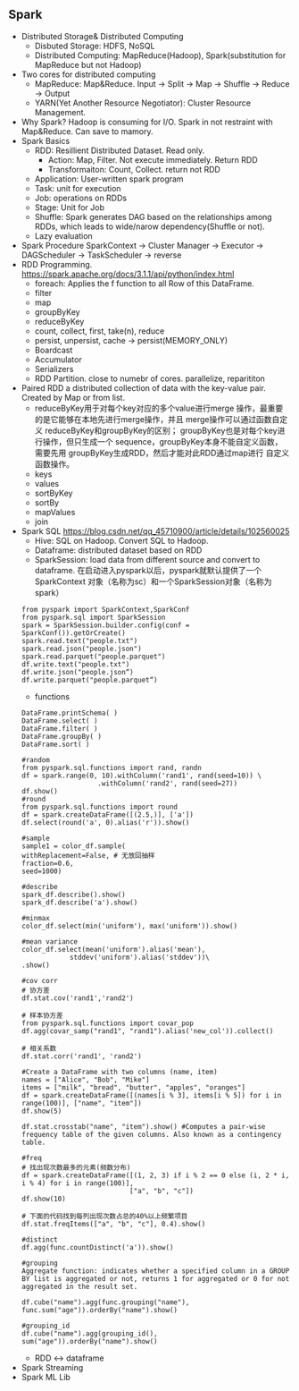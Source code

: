 ## Spark
- Distributed Storage& Distributed Computing
  - Disbuted Storage: HDFS, NoSQL
  - Distributed Computing: MapReduce(Hadoop), Spark(substitution for MapReduce but not Hadoop)
- Two cores for distributed computing
  - MapReduce: Map&Reduce. Input -> Split -> Map -> Shuffle -> Reduce -> Output
  - YARN(Yet Another Resource Negotiator): Cluster Resource Management. 
- Why Spark?
Hadoop is consuming for I/O. Spark in not restraint with Map&Reduce. Can save to mamory. 
- Spark Basics
  - RDD: Resillient Distributed Dataset. Read only. 
    - Action: Map, Filter. Not execute immediately. Return RDD
    - Transformaiton: Count, Collect. return not RDD
  - Application: User-written spark program
  - Task: unit for execution
  - Job: operations on RDDs
  - Stage: Unit for Job
  - Shuffle: Spark generates DAG based on the relationships among RDDs, which leads to wide/narow dependency(Shuffle or not). 
  - Lazy evaluation
 - Spark Procedure
   SparkContext -> Cluster Manager -> Executor -> DAGScheduler -> TaskScheduler -> reverse
 - RDD Programming. https://spark.apache.org/docs/3.1.1/api/python/index.html
   - foreach: Applies the f function to all Row of this DataFrame.
   - filter
   - map
   - groupByKey
   - reduceByKey
   - count, collect, first, take(n), reduce
   - persist, unpersist, cache -> persist(MEMORY_ONLY)
   - Boardcast
   - Accumulator
   - Serializers
   - RDD Partition. close to numebr of cores. parallelize, reparititon
 - Paired RDD
 a distributed collection of data with the key-value pair. Created by Map or from list. 
   - reduceByKey用于对每个key对应的多个value进行merge 操作，最重要的是它能够在本地先进行merge操作，并且 merge操作可以通过函数自定义 reduceByKey和groupByKey的区别；
groupByKey也是对每个key进行操作，但只生成一个 sequence，groupByKey本身不能自定义函数，需要先用 groupByKey生成RDD，然后才能对此RDD通过map进行 自定义函数操作。
   - keys
   - values
   - sortByKey
   - sortBy
   - mapValues
   - join
 - Spark SQL    https://blog.csdn.net/qq_45710900/article/details/102560025
   - Hive: SQL on Hadoop. Convert SQL to Hadoop.
   - Dataframe: distributed dataset based on RDD
   - SparkSession: load data from different source and convert to dataframe. 在启动进入pyspark以后，pyspark就默认提供了一个SparkContext 对象（名称为sc）和一个SparkSession对象（名称为spark）
   ```
   from pyspark import SparkContext,SparkConf  
   from pyspark.sql import SparkSession
   spark = SparkSession.builder.config(conf = SparkConf()).getOrCreate()
   spark.read.text("people.txt")
   spark.read.json("people.json")
   spark.read.parquet("people.parquet")
   df.write.text("people.txt")
   df.write.json("people.json“)
   df.write.parquet("people.parquet“) 
    ```    
    - functions
    ```
    DataFrame.printSchema( )
    DataFrame.select( )
    DataFrame.filter( )
    DataFrame.groupBy( )
    DataFrame.sort( )
    ```
    ```
    #random
    from pyspark.sql.functions import rand, randn 
    df = spark.range(0, 10).withColumn('rand1', rand(seed=10)) \
                       .withColumn('rand2', rand(seed=27))
    df.show()
    #round
    from pyspark.sql.functions import round
    df = spark.createDataFrame([(2.5,)], ['a'])
    df.select(round('a', 0).alias('r')).show()
    
    #sample
    sample1 = color_df.sample(
    withReplacement=False, # 无放回抽样
    fraction=0.6,
    seed=1000)
    
    #describe
    spark_df.describe().show()
    spark_df.describe('a').show()
    
    #minmax
    color_df.select(min('uniform'), max('uniform')).show()
    
    #mean variance
    color_df.select(mean('uniform').alias('mean'),
                stddev('uniform').alias('stddev'))\
    .show()
    
    #cov corr
    # 协方差
    df.stat.cov('rand1','rand2')

    # 样本协方差
    from pyspark.sql.functions import covar_pop
    df.agg(covar_samp("rand1", "rand1").alias('new_col')).collect()

    # 相关系数
    df.stat.corr('rand1', 'rand2')
    
    #Create a DataFrame with two columns (name, item)
    names = ["Alice", "Bob", "Mike"]
    items = ["milk", "bread", "butter", "apples", "oranges"]
    df = spark.createDataFrame([(names[i % 3], items[i % 5]) for i in range(100)], ["name", "item"])
    df.show(5)

    df.stat.crosstab("name", "item").show() #Computes a pair-wise frequency table of the given columns. Also known as a contingency table.
    
    #freq
    # 找出现次数最多的元素(频数分布)
    df = spark.createDataFrame([(1, 2, 3) if i % 2 == 0 else (i, 2 * i, i % 4) for i in range(100)],
                               ["a", "b", "c"])
    df.show(10)

    # 下面的代码找到每列出现次数占总的40%以上频繁项目
    df.stat.freqItems(["a", "b", "c"], 0.4).show()
    
    #distinct
    df.agg(func.countDistinct('a')).show()
    
    #grouping
    Aggregate function: indicates whether a specified column in a GROUP BY list is aggregated or not, returns 1 for aggregated or 0 for not aggregated in the result set.
    
    df.cube("name").agg(func.grouping("name"), func.sum("age")).orderBy("name").show()
    
    #grouping_id
    df.cube("name").agg(grouping_id(), sum("age")).orderBy("name").show()
    
    ```
    - RDD <-> dataframe
 - Spark Streaming
 - Spark ML Lib
